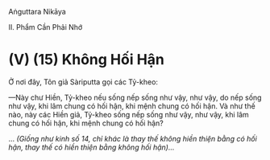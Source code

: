 Aṅguttara Nikāya

II. Phẩm Cần Phải Nhớ

# (V) (15) Không Hối Hận

Ở nơi đây, Tôn giả Sàriputta gọi các Tỷ-kheo:

—Này chư Hiền, Tỷ-kheo nếu sống nếp sống như vậy, như vậy, do nếp sống như vậy, khi lâm chung có hối hận, khi mệnh chung có hối hận. Và như thế nào, này các Hiền giả, Tỷ-kheo sống nếp sống như vậy, như vậy, khi lâm chung có hối hận, khi mệnh chung có hối hận?

... _(Giống như kinh số 14, chỉ khác là thay thế không hiền thiện bằng có hối hận, thay thế có hiền thiện bằng không hối hận)..._

